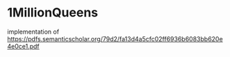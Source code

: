 # 1MillionQueens
implementation of https://pdfs.semanticscholar.org/79d2/fa13d4a5cfc02ff6936b6083bb620e4e0ce1.pdf
